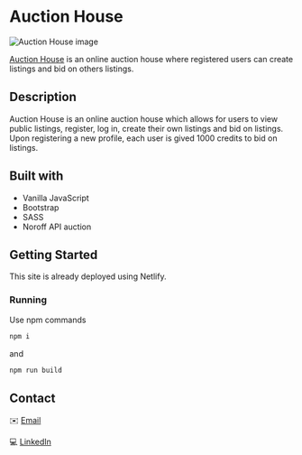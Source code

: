 # Auction House

![Auction House image](https://user-images.githubusercontent.com/73777398/208264530-1a4d0856-422c-40f7-9457-e36908380bc0.png)

[Auction House](https://auction-house-haris.netlify.app/) is an online auction house where registered users can create listings and bid on others listings.

## Description

Auction House is an online auction house which allows for users to view public listings, register, log in, create their own listings and bid on listings. Upon registering a new profile, each user is gived 1000 credits to bid on listings.

## Built with

- Vanilla JavaScript
- Bootstrap
- SASS
- Noroff API auction

## Getting Started

This site is already deployed using Netlify.

### Running

Use npm commands

```bash
npm i
```

and

```bash
npm run build
```

## Contact

✉️ [Email](mailto:haris@hotmail.com)

💻 [LinkedIn](https://www.linkedin.com/in/haris-usman-3bb83a204/)
